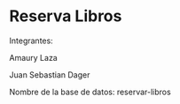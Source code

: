 # Reserva Libros

Integrantes: 

Amaury Laza 

Juan Sebastian Dager

 Nombre de la base de datos: reservar-libros

